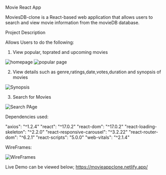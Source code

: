 Movie React App

MoviesDB-clone is a React-based web application that allows users to search and view movie information from the movieDB database.

Project Description

Allows Users to do the following:

1. View popular, toprated and upcoming movies

![homepage](https://user-images.githubusercontent.com/115027854/215259965-823b63ed-2477-4249-be03-53b3ffe8a7e7.jpg)
![popular page](https://user-images.githubusercontent.com/115027854/215259961-c9dc2a1c-5bcd-4f85-85d2-1a3b1ee594b6.jpg)

2. View details such as genre,ratings,date,votes,duration and synopsis of movies

![Synopsis](https://user-images.githubusercontent.com/115027854/215260032-dec8ac79-be15-442e-97e3-c1eaf25a84c7.png)

3. Search for Movies

![Search PAge](https://user-images.githubusercontent.com/115027854/215259955-f82cebdd-8b85-4392-8c32-903b6c718504.jpg)



Dependencies used:

"axios": "^1.2.4"
"react": "^17.0.2"
"react-dom": "^17.0.2"
"react-loading-skeleton": "^2.2.0"
"react-responsive-carousel": "^3.2.22"
"react-router-dom": "^6.2.1"
"react-scripts": "5.0.0"
"web-vitals": "^2.1.4"

WireFrames:

![WireFrames](https://user-images.githubusercontent.com/115027854/215259933-2a44a310-83dc-4141-96b5-a59800dc4190.png)



Live Demo can be viewed below;
https://movieappclone.netlify.app/
